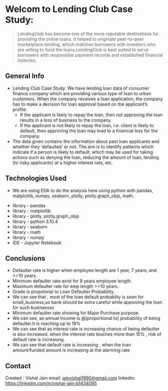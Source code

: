 # Welcom to Lending Club Case Study:
> LendingClub has become one of the more reputable destinations for providing the online loans. It helped to originate peer-to-peer marketplace lending, which matches borrowers with investors who are willing to fund the loans.LendingClub is best suited to serve borrowers with responsible payment records and established financial histories.

## General Info
*  Lending Club Case Study: We have lending loan data of consumer finance company which are providing various type of loan to urban customers. When the company receives a loan application, the company has to make a decision for loan approval based on the applicant’s profile.
	* If the applicant is likely to repay the loan, then not approving the loan results in a loss of business to the company.
	* If the applicant is not likely to repay the loan, i.e. client is likely to default, then approving the loan may lead to a financial loss for the company.
* The data given contains the information about past loan applicants and whether they ‘defaulted’ or not. The aim is to identify patterns which indicate if a person is likely to default, which may be used for taking actions such as denying the loan, reducing the amount of loan, lending (to risky applicants) at a higher interest rate, etc.

## Technologies Used
* We are using EDA to do the analysis here using python with pandas, matplotlib, numpy, seaborn, plotly, plotly.graph_objs, math.
- library - pandas
- library - matplotlib
- library - plotly, plotly.graph_objs
- library - python 3.10.4
- library - seaborn
- library - math
- library - numpy
- IDE -		Jupyter Notebook

## Conclusions
* Defaulter rate is higher when employee length are 1 year, 7 years, and >=10 years.
* Minimum defaulter rate exist for 9 years employee length.
* Maximum defaulter rate for emp length >=10 years.
* Grade is propotonal to Loan Defaulter Probability.
* We can see that , most of the loan default probablity is seen for small_business,so bank should be extra careful while approving the loan for such businesses
* Minimum defaulter rate showing for Major Purchase purpose.
* We can see, as annual income is @[proportional to] probability of being defaulter.It is reaching up to 19%
* We can see that as interest rate is increasing chance of being defaulter is also increased. when the interest rate touches more than 15% , risk of default rate is increasing.
* We can see that default rate is increasing , when the loan amount/funded amount is increasing at the alarming rate

<!-- You don't have to answer all the questions - just the ones relevant to your project. -->

## Contact
Created :	Vishal Jain
email: 		jainvishal1990@gmail.com
linkedin: 	https://linkedin.com/in/vishal-jain-b1434095


<!-- Optional -->
<!-- ## License -->
<!-- This project is open source and available under the [... License](). -->

<!-- You don't have to include all sections - just the one's relevant to your project -->